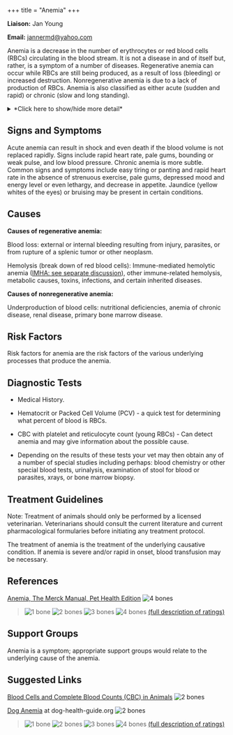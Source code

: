 +++
title = "Anemia"
+++

**Liaison:** Jan Young

**Email:** <jannermd@yahoo.com>



Anemia is a decrease in the number of erythrocytes or red blood cells
(RBCs) circulating in the blood stream. It is not a disease in and of
itself but, rather, is a symptom of a number of diseases. Regenerative
anemia can occur while RBCs are still being produced, as a result of
loss (bleeding) or increased destruction.  Nonregenerative anemia   is
due to a lack of production of RBCs.  Anemia is also classified as
either acute (sudden and rapid) or chronic (slow and long standing).


<details>
<summary>*Click here to show/hide more detail*</summary>
Red blood cells (RBCs) carry oxygen from the lungs throughout the tissues of the body. They have a normal life span of perhaps 120 days, and as they age, they are removed from the blood stream by the spleen and discarded. The bone marrow constantly makes new RBCs to replace the old ones. Certain diseases and environmental factors can cause the RBCs to be broken down and removed faster than normal, resulting in a need for the bone marrow to work harder. If the bone marrow cannot keep up with the rate of breakdown, anemia can result. In other situations, the underlying problem may be an inability of the bone marrow to make new RBCs even at a normal rate, again resulting in anemia. A third category of anemia is the result of bleeding, either acutely or chronically. When anemia is found in your dog, it is important, as a first step, for your vet to determine which type of anemia is present.
</details>


Signs and Symptoms
------------------

Acute anemia can result in shock and even death if the  blood volume is
not replaced rapidly. Signs include rapid heart rate, pale gums,
bounding or weak pulse, and low blood pressure. Chronic anemia is more
subtle. Common signs and symptoms include easy tiring or panting and
rapid heart rate in the absence of strenuous exercise, pale gums,
depressed mood and energy level or even lethargy, and decrease in
appetite. Jaundice (yellow whites of the eyes) or bruising may be
present in certain conditions.

Causes
------

**Causes of regenerative anemia:**

Blood loss: external or internal bleeding resulting from injury,
parasites, or  from rupture of a splenic tumor or other neoplasm.

Hemolysis (break down of red blood cells): Immune-mediated hemolytic
anemia ([IMHA: see separate discussion](/diseases/immune-mediated-hemolytic-anemia)),
other immune-related hemolysis, metabolic causes, toxins, infections,
and certain inherited diseases.



**Causes of nonregenerative anemia:**

Underproduction of blood cells: nutritional deficiencies, anemia of
chronic disease, renal disease, primary bone marrow disease.

Risk Factors
------------

Risk factors for anemia are the risk factors of the various underlying
processes that produce the anemia.

Diagnostic Tests
----------------

-   Medical History.

-   Hematocrit or Packed Cell Volume (PCV) - a quick test for
    determining what percent of blood is RBCs.

-   CBC with platelet and reticulocyte count (young RBCs)  - Can detect
    anemia and may give information about the possible cause.

-   Depending on the results of these tests your vet may then obtain any
    of a number of special studies including perhaps: blood chemistry or
    other special blood tests, urinalysis, examination of stool for
    blood or parasites, xrays, or bone marrow biopsy.

Treatment Guidelines
--------------------

Note: Treatment of animals should only be performed by a licensed
veterinarian. Veterinarians should consult the current literature and
current pharmacological formularies before initiating any treatment
protocol.

The treatment of anemia is the treatment of the underlying causative
condition. If anemia is severe and/or rapid in onset, blood transfusion
may be necessary.

References
----------

[Anemia, The Merck Manual, Pet Health Edition](http://www.merckvetmanual.com/pethealth/dog_disorders_and_diseases/blood_disorders_of_dogs/anemia_in_dogs.html?qt=anemia&alt=sh)
![4 bones](/img/4-bones.gif)

> ![1 bone](/img/1-bone.gif)
> ![2 bones](/img/2-bones.gif)
> ![3 bones](/img/3-bones.gif)
> ![4 bones](/img/4-bones.gif)
> [(full description of ratings)](/diseases/ratings-what-do-they-mean)

Support Groups
--------------

Anemia is a symptom; appropriate support groups would relate to the
underlying cause of the anemia.

Suggested Links
---------------



[Blood Cells and Complete Blood Counts (CBC) in Animals](https://www.petcoach.co/article/blood-cells-complete-blood-counts-cbc-in-animals/)
![2 bones](/img/2-bones.gif)

[Dog Anemia](http://www.dog-health-guide.org/doganemia.html) at dog-health-guide.org
![2 bones](/img/2-bones.gif)








> ![1 bone](/img/1-bone.gif)
> ![2 bones](/img/2-bones.gif)
> ![3 bones](/img/3-bones.gif)
> ![4 bones](/img/4-bones.gif)
> [(full description of ratings)](/diseases/ratings-what-do-they-mean)

